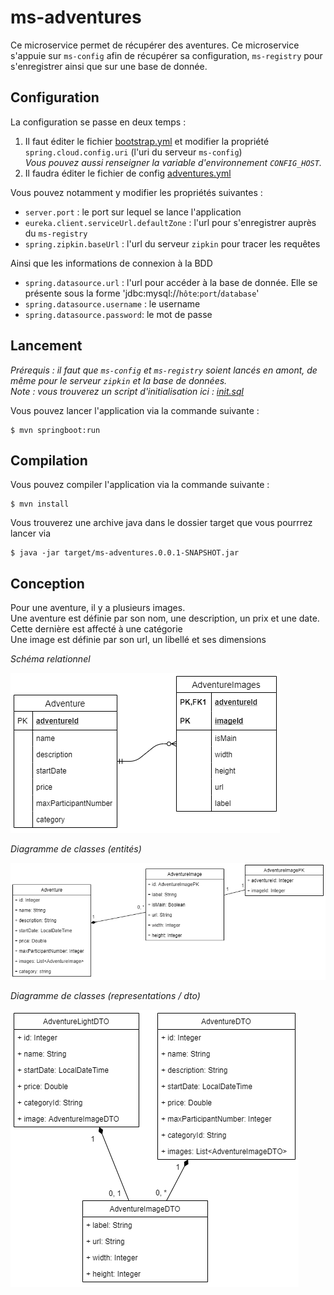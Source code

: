 # ms-adventures

Ce microservice permet de récupérer des aventures. Ce microservice s'appuie sur `ms-config` afin de récupérer sa configuration, `ms-registry` pour s'enregistrer ainsi que sur une base de donnée.

## Configuration

La configuration se passe en deux temps :
1) Il faut éditer le fichier [bootstrap.yml](./ms-adventures/src/main/resources/bootstrap.yml) et modifier la propriété `spring.cloud.config.uri` (l'uri du serveur `ms-config`)  
*Vous pouvez aussi renseigner la variable d'environnement `CONFIG_HOST`.*
2) Il faudra éditer le fichier de config [adventures.yml](https://github.com/Khyonn/wild-adventures-configs/blob/develop/adventures.yml)  

Vous pouvez notamment y modifier les propriétés suivantes :
- `server.port` : le port sur lequel se lance l'application
- `eureka.client.serviceUrl.defaultZone` : l'url pour s'enregistrer auprès du `ms-registry`
- `spring.zipkin.baseUrl` : l'url du serveur `zipkin` pour tracer les requêtes  

Ainsi que les informations de connexion à la BDD
- `spring.datasource.url` : l'url pour accéder à la base de donnée. Elle se présente sous la forme 'jdbc:mysql://`hôte`:`port`/`database`'
- `spring.datasource.username` : le username
- `spring.datasource.password`: le mot de passe

## Lancement

*Prérequis : il faut que `ms-config` et `ms-registry` soient lancés en amont, de même pour le serveur `zipkin` et la base de données.  
Note : vous trouverez un script d'initialisation ici : [init.sql](/docker/adventures-db/init.sql)*

Vous pouvez lancer l'application via la commande suivante :  
```
$ mvn springboot:run
```

## Compilation

Vous pouvez compiler l'application via la commande suivante :  
```
$ mvn install
```
Vous trouverez une archive java dans le dossier target que vous pourrrez lancer via
```
$ java -jar target/ms-adventures.0.0.1-SNAPSHOT.jar
```

## Conception

Pour une aventure, il y a plusieurs images.  
Une aventure est définie par son nom, une description, un prix et une date. Cette dernière est affecté à une catégorie  
Une image est définie par son url, un libellé et ses dimensions

*Schéma relationnel*

![database](/documentation/imgs/adventures/database.png)

*Diagramme de classes (entités)*

![entity](/documentation/imgs/adventures/entity.png)

*Diagramme de classes (representations / dto)*

![dto](/documentation/imgs/adventures/dto.png)
